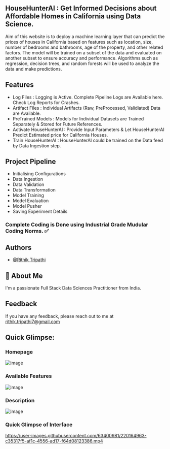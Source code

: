 ## HouseHunterAI : Get Informed Decisions about Affordable Homes in California using Data Science.

Aim of this website is to deploy a machine learning layer that can predict the prices of houses in California based on features such as location, size, number of bedrooms and bathrooms, age of the property, and other related factors. The model will be trained on a subset of the data and evaluated on another subset to ensure accuracy and performance. Algorithms such as regression, decision trees, and random forests will be used to analyze the data and make predictions.

## Features

- Log Files : Logging is Active. Complete Pipeline Logs are Available here. Check Log Reports for Crashes.
- Artifact Files : Individual Artifacts (Raw, PreProcessed, Validiated) Data are Available.
- PreTrained Models : Models for Individual Datasets are Trained Separately & Stored for Future References.
- Activate HouseHunterAI : Provide Input Parameters & Let HouseHunterAI Predict Estimated price for California Houses.
- Train HouseHunterAI : HouseHunterAI could be trained on the Data feed by Data Ingestion step.

## Project Pipeline

- Initialising Configurations
- Data Ingestion
- Data Validation
- Data Transformation
- Model Training
- Model Evaluation
- Model Pusher
- Saving Experiment Details

### Complete Coding is Done using Industrial Grade Mudular Coding Norms. ✅


## Authors

- [@Rithik Tripathi](https://github.com/RithikTripathi)


## 🚀 About Me
I'm a passionate Full Stack Data Sciences Practitioner from India.


## Feedback

If you have any feedback, please reach out to me at rithik.tripathi7@gmail.com


## Quick Glimpse:

### Homepage
![image](https://user-images.githubusercontent.com/63400981/220161052-e704237b-d025-4ce7-ad5a-04854341bf31.png)

### Available Features
![image](https://user-images.githubusercontent.com/63400981/220161234-b1b8d14e-7bf4-40c5-b20d-53528ab7a2b6.png)

### Description
![image](https://user-images.githubusercontent.com/63400981/220161252-f0edbdea-d052-401a-ba0d-e93061c49739.png)


### Quick Glimpse of Interface
https://user-images.githubusercontent.com/63400981/220164963-c35317f5-af1c-4556-ad17-f64d08123386.mp4





